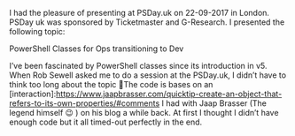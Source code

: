 I had the pleasure of presenting at PSDay.uk on 22-09-2017 in London. PSDay uk was sponsored by Ticketmaster and G-Research. I presented the following topic:

PowerShell Classes for Ops transitioning to Dev

I’ve been fascinated by PowerShell classes since its introduction in v5. When Rob Sewell asked me to do a session at the PSDay.uk, I didn’t have to think too long about the topic 🙂The code is bases on an [interaction]:https://www.jaapbrasser.com/quicktip-create-an-object-that-refers-to-its-own-properties/#comments I had with Jaap Brasser (The legend himself 😉 ) on his blog a while back. At first I thought I didn’t have enough code but it all timed-out perfectly in the end.
